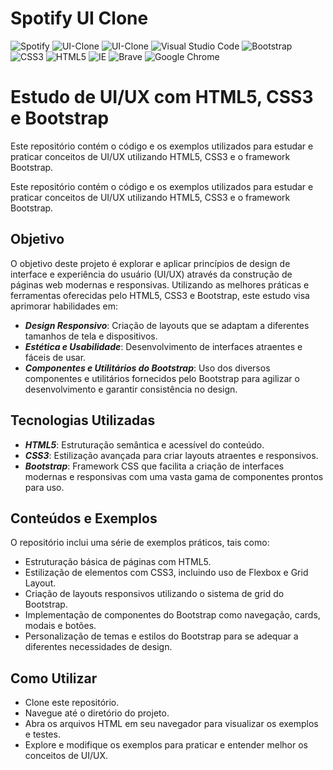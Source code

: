# Spotify UI Clone

![Spotify](https://img.shields.io/badge/Spotify-1ED760?style=for-the-badge&logo=spotify&logoColor=white) ![UI-Clone](https://img.shields.io/badge/Clone_de_Interface-222324?style=for-the-badge&logo=clubhouse&logoColor=white) ![UI-Clone](https://img.shields.io/badge/Estudo-#1A1A1A?style=for-the-badge&logo=BookStack&logoColor=white) ![Visual Studio Code](https://img.shields.io/badge/Visual%20Studio%20Code-0078d7.svg?style=for-the-badge&logo=visual-studio-code&logoColor=white) ![Bootstrap](https://img.shields.io/badge/bootstrap-%238511FA.svg?style=for-the-badge&logo=bootstrap&logoColor=white) ![CSS3](https://img.shields.io/badge/css3-%231572B6.svg?style=for-the-badge&logo=css3&logoColor=white) ![HTML5](https://img.shields.io/badge/html5-%23E34F26.svg?style=for-the-badge&logo=html5&logoColor=white) ![IE](https://img.shields.io/badge/Internet%20Explorer-0076D6?style=for-the-badge&logo=Internet%20Explorer&logoColor=white) ![Brave](https://img.shields.io/badge/Brave-FB542B?style=for-the-badge&logo=Brave&logoColor=white) ![Google Chrome](https://img.shields.io/badge/Google%20Chrome-4285F4?style=for-the-badge&logo=GoogleChrome&logoColor=white)

# Estudo de UI/UX com HTML5, CSS3 e Bootstrap

Este repositório contém o código e os exemplos utilizados para estudar e praticar conceitos de UI/UX utilizando HTML5, CSS3 e o framework Bootstrap.

Este repositório contém o código e os exemplos utilizados para estudar e praticar conceitos de UI/UX utilizando HTML5, CSS3 e o framework Bootstrap.

## Objetivo

O objetivo deste projeto é explorar e aplicar princípios de design de interface e experiência do usuário (UI/UX) através da construção de páginas web modernas e responsivas. Utilizando as melhores práticas e ferramentas oferecidas pelo HTML5, CSS3 e Bootstrap, este estudo visa aprimorar habilidades em:

- ***Design Responsivo***: Criação de layouts que se adaptam a diferentes tamanhos de tela e dispositivos.
- ***Estética e Usabilidade***: Desenvolvimento de interfaces atraentes e fáceis de usar.
- ***Componentes e Utilitários do Bootstrap***: Uso dos diversos componentes e utilitários fornecidos pelo Bootstrap para agilizar o desenvolvimento e garantir consistência no design.
  
## Tecnologias Utilizadas

- ***HTML5***: Estruturação semântica e acessível do conteúdo.
- ***CSS3***: Estilização avançada para criar layouts atraentes e responsivos.
- ***Bootstrap***: Framework CSS que facilita a criação de interfaces modernas e responsivas com uma vasta gama de componentes prontos para uso.

## Conteúdos e Exemplos

O repositório inclui uma série de exemplos práticos, tais como:

- Estruturação básica de páginas com HTML5.
- Estilização de elementos com CSS3, incluindo uso de Flexbox e Grid Layout.
- Criação de layouts responsivos utilizando o sistema de grid do Bootstrap.
- Implementação de componentes do Bootstrap como navegação, cards, modais e botões.
- Personalização de temas e estilos do Bootstrap para se adequar a diferentes necessidades de design.

## Como Utilizar

- Clone este repositório.
- Navegue até o diretório do projeto.
- Abra os arquivos HTML em seu navegador para visualizar os exemplos e testes.
- Explore e modifique os exemplos para praticar e entender melhor os conceitos de UI/UX.